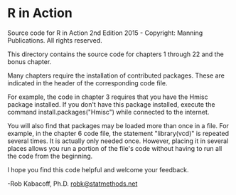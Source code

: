 # R in Action

Source code for R in Action 2nd Edition
2015 - Copyright: Manning Publications. All rights reserved.

This directory contains the source code for chapters 1 through 22 and the bonus chapter.

Many chapters require the installation of contributed packages.
These are indicated in the header of the corresponding code file.

For example, the code in chapter 3 requires that you have the
Hmisc package installed. If you don't have this package installed, 
execute the command install.packages("Hmisc") while connected to the internet.
    
You will also find that packages may be loaded more than once in
a file. For example, in the chapter 6 code file, the statement
    "library(vcd)" 
is repeated several times. It is actually only needed once. 
However, placing it in several places allows you run a portion
of the file's code without having to run all the code from the beginning. 
    
I hope you find this code helpful and welcome your feedback.

-Rob Kabacoff, Ph.D.
robk@statmethods.net

